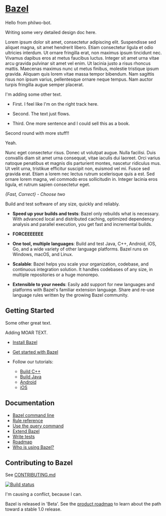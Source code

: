 # [Bazel](https://bazel.build)

Hello from philwo-bot.

Writing some very detailed design doc here.

Lorem ipsum dolor sit amet, consectetur adipiscing elit. Suspendisse sed aliquet
magna, sit amet hendrerit libero. Etiam consectetur ligula et odio ultricies
interdum. Ut ornare fringilla erat, non maximus ipsum tincidunt nec. Vivamus
dapibus eros at metus faucibus luctus. Integer sit amet urna vitae arcu gravida
pulvinar sit amet vel enim. Ut lacinia justo a risus rhoncus mattis. Maecenas
maximus nunc ut metus finibus, molestie tristique ipsum gravida. Aliquam quis
lorem vitae massa tempor bibendum. Nam sagittis risus non ipsum varius,
pellentesque ornare neque tempus. Nam auctor turpis fringilla augue semper
placerat.

I'm adding some other text.

* First. I feel like I'm on the right track here.

* Second. The text just flows.

* Third. One more sentence and I could sell this as a book.

Second round with more stuff!!

Yeah.

Nunc eget consectetur risus. Donec ut volutpat augue. Nulla facilisi. Duis
convallis diam sit amet urna consequat, vitae iaculis dui laoreet. Orci varius
natoque penatibus et magnis dis parturient montes, nascetur ridiculus mus. Ut
velit urna, tristikue efficitur suscipit non, euismod vel mi. Fusce sed gravida
erat. Etiam a lorem nec lectus rutrum scelerisque quis a est. Sed ornare lorem
magna, vel commodo eros sollicitudin in. Integer lacinia eros ligula, et rutrum
sapien consectetur eget.

*{Fast, Correct} - Choose two*

Build and test software of any size, quickly and reliably.

* **Speed up your builds and tests**:
  Bazel only rebuilds what is necessary.
  With advanced local and distributed caching, optimized dependency analysis and
  parallel execution, you get fast and incremental builds.

* **FORCEEEEEEE**

* **One tool, multiple languages**: Build and test Java, C++, Android, iOS, Go,
  and a wide variety of other language platforms. Bazel runs on Windows, macOS,
  and Linux.

* **Scalable**: Bazel helps you scale your organization, codebase, and
  continuous integration solution. It handles codebases of any size, in multiple
  repositories or a huge monorepo.

* **Extensible to your needs**: Easily add support for new languages and
  platforms with Bazel's familiar extension language. Share and re-use language
  rules written by the growing Bazel community.

## Getting Started

Some other great text.

Adding MOAR TEXT.

  * [Install Bazel](https://docs.bazel.build/install.html)
  * [Get started with Bazel](https://docs.bazel.build/getting-started.html)
  * Follow our tutorials:

    - [Build C++](https://docs.bazel.build/tutorial/cpp.html)
    - [Build Java](https://docs.bazel.build/tutorial/java.html)
    - [Android](https://docs.bazel.build/tutorial/android-app.html)
    - [iOS](https://docs.bazel.build/tutorial/ios-app.html)

## Documentation

  * [Bazel command line](https://docs.bazel.build/user-manual.html)
  * [Rule reference](https://docs.bazel.build/be/overview.html)
  * [Use the query command](https://docs.bazel.build/query.html)
  * [Extend Bazel](https://docs.bazel.build/skylark/concepts.html)
  * [Write tests](https://docs.bazel.build/test-encyclopedia.html)
  * [Roadmap](https://bazel.build/roadmap.html)
  * [Who is using Bazel?](https://github.com/bazelbuild/bazel/wiki/Bazel-Users)

## Contributing to Bazel

See [CONTRIBUTING.md](CONTRIBUTING.md)

[![Build status](https://badge.buildkite.com/1fd282f8ad98c3fb10758a821e5313576356709dd7d11e9618.svg?status=master)](https://ci.bazel.build)

I'm causing a conflict, because I can.

Bazel is released in 'Beta'.
See the [product roadmap](https://bazel.build/roadmap.html) to learn about the
path toward a stable 1.0 release.
